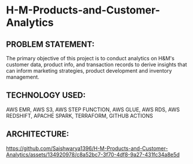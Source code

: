 # H-M-Products-and-Customer-Analytics

## PROBLEM STATEMENT:
The primary objective of this project is to conduct analytics on H&M's customer data, product info, and transaction records to derive insights that can inform marketing strategies, product development and inventory management.

## TECHNOLOGY USED:
AWS EMR, AWS S3, AWS STEP FUNCTION, AWS GLUE, AWS RDS, AWS REDSHIFT, APACHE SPARK, TERRAFORM, GITHUB ACTIONS 

## ARCHITECTURE:

https://github.com/Saishwarya1396/H-M-Products-and-Customer-Analytics/assets/134920978/c8a52bc7-3f70-4df8-9a27-431fc34a8e5d
